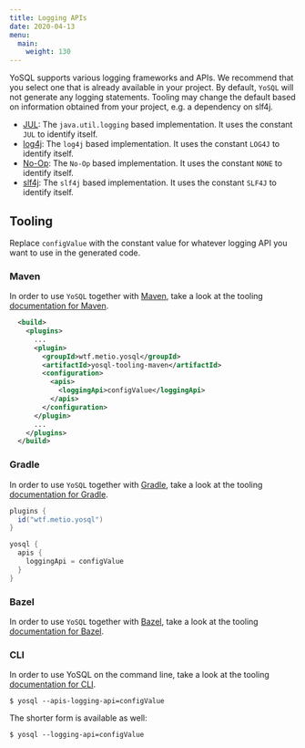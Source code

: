```yaml
---
title: Logging APIs
date: 2020-04-13
menu:
  main:
    weight: 130
---
```


YoSQL supports various logging frameworks and APIs. We recommend that you select one that is already available in your project. By default, `YoSQL` will not generate any logging statements. Tooling may change the default based on information obtained from your project, e.g. a dependency on slf4j.

- [JUL](./jul): The `java.util.logging` based implementation. It uses the constant `JUL` to identify itself.
- [log4j](./log4j): The `log4j` based implementation. It uses the constant `LOG4J` to identify itself.
- [No-Op](./no-op): The `No-Op` based implementation. It uses the constant `NONE` to identify itself.
- [slf4j](./slf4j): The `slf4j` based implementation. It uses the constant `SLF4J` to identify itself.

## Tooling

Replace `configValue` with the constant value for whatever logging API you want to use in the generated code.

### Maven

In order to use `YoSQL` together with [Maven](https://maven.apache.org/), take a look at the tooling [documentation
for Maven](../../../tooling/maven).

```xml
  <build>
    <plugins>
      ...
      <plugin>
        <groupId>wtf.metio.yosql</groupId>
        <artifactId>yosql-tooling-maven</artifactId>
        <configuration>
          <apis>
            <loggingApi>configValue</loggingApi>
          </apis>
        </configuration>
      </plugin>
      ...
    </plugins>
  </build>
```

### Gradle

In order to use `YoSQL` together with [Gradle](https://gradle.org/), take a look at the tooling [documentation for Gradle](../../../tooling/gradle).

```groovy
plugins {
  id("wtf.metio.yosql")
}

yosql {
  apis {
    loggingApi = configValue
  }
}
```

### Bazel

In order to use `YoSQL` together with [Bazel](https://bazel.build/), take a look at the tooling [documentation for
Bazel](../../../tooling/bazel).

### CLI

In order to use YoSQL on the command line, take a look at the tooling [documentation for CLI](../../../tooling/cli).

```shell
$ yosql --apis-logging-api=configValue
```

The shorter form is available as well:

```shell
$ yosql --logging-api=configValue
```
